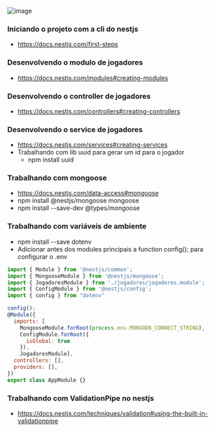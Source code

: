 
![image](https://user-images.githubusercontent.com/54858003/170092609-45fa87fa-80b1-4a5e-858d-a51c0aa61b4d.png)


### Iniciando o projeto com a cli do nestjs
- https://docs.nestjs.com/first-steps

### Desenvolvendo o modulo de jogadores
- https://docs.nestjs.com/modules#creating-modules

### Desenvolvendo o controller de jogadores
- https://docs.nestjs.com/controllers#creating-controllers

### Desenvolvendo o service de jogadores
- https://docs.nestjs.com/services#creating-services
- Trabalhando com lib uuid para gerar um id para o jogador
  - npm install uuid

### Trabalhando com mongoose
- https://docs.nestjs.com/data-access#mongoose
- npm install @nestjs/mongoose mongoose
- npm install --save-dev @types/mongoose

### Trabalhando com variáveis de ambiente
- npm install --save dotenv
- Adicionar antes dos modules principais a function config(); para configurar o .env
```js
import { Module } from '@nestjs/common';
import { MongooseModule } from '@nestjs/mongoose';
import { JogadoresModule } from './jogadores/jogadores.module';
import { ConfigModule } from '@nestjs/config';
import { config } from "dotenv"

config();
@Module({
  imports: [
    MongooseModule.forRoot(process.env.MONGODB_CONNECT_STRING),
    ConfigModule.forRoot({
      isGlobal: true
    }),
    JogadoresModule],
  controllers: [],
  providers: [],
})
export class AppModule {}

```

### Trabalhando com ValidationPipe no nestjs
- https://docs.nestjs.com/techniques/validation#using-the-built-in-validationpipe
